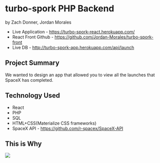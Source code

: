 # turbo-spork PHP Backend
by Zach Donner, Jordan Morales

- Live Application - https://turbo-spork-react.herokuapp.com/
- React Front Github - https://github.com/Jordan-Morales/turbo-spork-front
- Live DB - http://turbo-spork-app.herokuapp.com/api/launch

## Project Summary
We wanted to design an app that allowed you to view all the launches that SpaceX has completed.

## Technology Used
- React
- PHP
- SQL
- HTML+CSS(Materialize CSS frameworks)
- SpaceX API - https://github.com/r-spacex/SpaceX-API

## This is Why
<img src="spacex/rocket.gif?raw=true">
